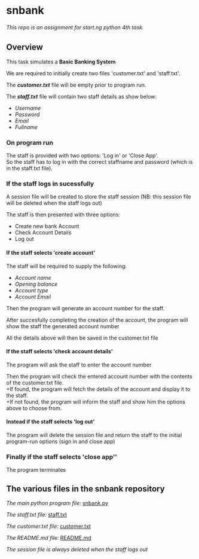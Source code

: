 # snbank

###### This repo is an assignment for start.ng python 4th task.

## Overview
This task simulates a **Basic Banking System**

We are required to initially create two files 'customer.txt' and 'staff.txt'.

The ***customer.txt*** file will be empty prior to program run.

The ***staff.txt*** file will contain two staff details as show below:  
- *Username*  
- *Password* 
- *Email*
- *Fullname*

### On program run
	
The staff is provided with two options: 'Log in' or 'Close App'.  
So the staff has to log in with the correct staffname and password (which is in the staff.txt file).

### If the staff logs in sucessfully
	
A session file will be created to store the staff session (NB: this session file will be deleted when the staff logs out)

The staff is then presented with three options:  
- Create new bank Account  
- Check Account Details  
- Log out

#### If the staff selects 'create account'

The staff will be required to supply the following:  
- *Account name* 
- *Opening balance* 
- *Account type*  
- *Account Email*

Then the program will generate an account number for the staff.

After succesfully completing the creation of the account, the program will show the staff the generated account number

All the details above will then be saved in the customer.txt file

#### If the staff selects 'check account details'

The program will ask the staff to enter the account number 

Then the program will check the entered account number with the contents of the customer.txt file.  
+If found, the program will fetch the details of the account and display it to the staff.  
+If not found, the program will inform the staff and show him the options above to choose from.

#### Instead if the staff selects 'log out'

The program will delete the session file and return the staff to the initial program-run options (sign in and close app)

### Finally if the staff selects 'close app''

The program terminates


## The various files in the snbank repository

*The main python program file:* [snbank.py](https://github.com/Orekoko/snbank/blob/master/snbank.py)

*The staff.txt file:* [staff.txt](https://github.com/Orekoko/snbank/blob/master/staff.txt)

*The customer.txt file:* [customer.txt](https://github.com/Orekoko/snbank/blob/master/customer.txt)

*The README.md file:* [README.md](https://github.com/Orekoko/snbank/blob/master/README.md)

*The session file is always deleted when the staff logs out*